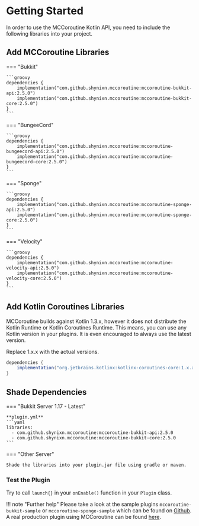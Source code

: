 # Getting Started

In order to use the MCCoroutine Kotlin API, you need to include the following libraries into your project.

## Add MCCoroutine Libraries

=== "Bukkit"

    ```groovy
    dependencies {
        implementation("com.github.shynixn.mccoroutine:mccoroutine-bukkit-api:2.5.0")
        implementation("com.github.shynixn.mccoroutine:mccoroutine-bukkit-core:2.5.0")
    }
    ```

=== "BungeeCord"

    ```groovy
    dependencies {
        implementation("com.github.shynixn.mccoroutine:mccoroutine-bungeecord-api:2.5.0")
        implementation("com.github.shynixn.mccoroutine:mccoroutine-bungeecord-core:2.5.0")
    }
    ```

=== "Sponge"

    ```groovy
    dependencies {
        implementation("com.github.shynixn.mccoroutine:mccoroutine-sponge-api:2.5.0")
        implementation("com.github.shynixn.mccoroutine:mccoroutine-sponge-core:2.5.0")
    }
    ```

=== "Velocity"

    ```groovy
    dependencies {
        implementation("com.github.shynixn.mccoroutine:mccoroutine-velocity-api:2.5.0")
        implementation("com.github.shynixn.mccoroutine:mccoroutine-velocity-core:2.5.0")
    }
    ```

## Add Kotlin Coroutines Libraries

MCCoroutine builds against Kotlin 1.3.x, however it does not distribute the Kotlin Runtime or Kotlin Coroutines Runtime.
This means, you can use any Kotlin version in your plugins. It is even encouraged to always use the latest version.

Replace 1.x.x with the actual versions. 

```groovy
dependencies {
    implementation("org.jetbrains.kotlinx:kotlinx-coroutines-core:1.x.x")
}
```

## Shade Dependencies

=== "Bukkit Server 1.17 - Latest"

    **plugin.yml**
    ```yaml
    libraries:
      - com.github.shynixn.mccoroutine:mccoroutine-bukkit-api:2.5.0
      - com.github.shynixn.mccoroutine:mccoroutine-bukkit-core:2.5.0
    ```

=== "Other Server"

    Shade the libraries into your plugin.jar file using gradle or maven. 


### Test the Plugin

Try to call ``launch{}`` in your ``onEnable()`` function in your ``Plugin`` class.

!!! note "Further help"
    Please take a look at the sample plugins ``mccoroutine-bukkit-sample`` or ``mccoroutine-sponge-sample`` which
    can be found on [Github](https://github.com/Shynixn/MCCoroutine).
    A real production plugin using MCCoroutine can be found [here](https://github.com/Shynixn/BlockBall).
